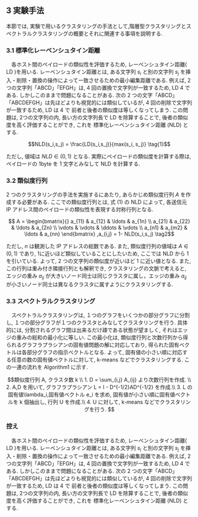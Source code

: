 ## 3 実験手法

本節では, 実験で用いるクラスタリングの手法として,階層型クラスタリングとスペクトラルクラスタリングの概要とそれに関連する事項を説明する.

### 3.1 標準化レーベンシュタイン距離
　各ホスト間のペイロードの類似性を評価するため, レーベンシュタイン距離( LD )を用いる. レーベンシュタイン距離とは, ある文字列 $`s_i`$ と別の文字列 $`s_j`$ を挿入・削除・置換の操作によって一致させるための最小編集距離である. 例えば, 2 つの文字列「ABCD」「EFGH」は, 4 回の置換で文字列が一致するため, LD 4 である. しかしこのままで問題になることがある. 次の 2 つの文字「ABCD」「ABCDEFGH」は先ほどよりも視覚的には類似しているが, 4 回の削除で文字列が一致するため, LD は 4 で 前者と後者の類似度は等しくなってしまう. この問題は, 2つの文字列の内, 長い方の文字列長で LD を除算することで, 後者の類似度を高く評価することができ, これを 標準化レーベンシュタイン距離 (NLD) とする. 

```math
NLD(s_i,s_j) = \frac{LD(s_i,s_j)}{max(s_i, s_j)} \tag{1}
```
ただし, 値域は $` NLD \in (0,1) `$ となる. 実際にペイロードの類似度を計算する際は, ペイロードの 1byte を 1 文字とみなして NLD を計算する. 

### 3.2 類似度行列
2 つのクラスタリングの手法を実施するにあたり, あらかじめ類似度行列 $`A`$ を作成する必要がある. ここでの類似度行列とは, 式 (1) の NLD によって, 各送信元 IP アドレス間のペイロードの類似性を表現する対称行列となる. 

```math

  A =
    \begin{bmatrix}{}
      a_{11} & a_{12} & \ldots & a_{1n} \\
      a_{21} & a_{22} & \ldots & a_{2n} \\
      \vdots & \vdots & \ddots & \vdots \\
      a_{n1} & a_{m2} & \ldots & a_{nn}
    \end{bmatrix}

,a_{i,j} = 1- NLD(s_i,s_j) \tag2
```

ただし, $`n`$ は観測した IP アドレスの総数である. また, 類似度行列の値域は $`A \in (0,1)`$ であり, 1に近いほど類似していることにしたいため, ここでは NLD から 1 を引いている. よって, 2 つの文字列の類似度が近いほど 1 に近い値となる. 
また, この行列は重み付き隣接行列とも解釈でき, クラスタリングの文脈で考えると, エッジの重み $`a_{ij}`$ が大きいノード同士は同じクラスタに属し，エッジの重み $`a_{ij}`$ が小さいノード同士は異なるクラスタに属すようにクラスタリングする.

### 3.3 スペクトラルクラスタリング

　スペクトラルクラスタリングは, １つのグラフをいくつかの部分グラフに分割し, １つの部分グラフが１つのクラスタとみなしてクラスタリングを行う. 具体的には, 分割されるグラフ間は出来るだけ疎である状態が望ましく, それはエッジの重みの総和の最小化に等しい. この最小化は, 類似度行列と次数行列から得られるグラフラプラシアンの固有値問題の解に対応しており, 得られた固有ベクトルは各部分グラフの指示ベクトルとなる. よって, 固有値の小さい順に対応する任意の数の固有値ベクトルに対して, k-means などでクラスタリングする. この一連の流れを Algorithm1 に示す. 

```math
類似度行列 A, クラスタ数 k \\
1. D = \sum_{i,j} A_{ij} より次数行列を作成. \\
2. A,D を用いて, グラフラプラシアン L = I - D^{-1/2}AD^{-1/2} を作成.\\
3. L の固有値\lambda_i,固有値ベクトル e_i を求め, 固有値が小さい順に固有値ベクトルを k 個抽出し, 行列 U を作成.\\
4. U に対して, k-means などでクラスタリングを行う. 

```






### 控え

　各ホスト間のペイロードの類似性を評価するため, レーベンシュタイン距離( LD )を用いる. レーベンシュタイン距離とは, ある文字列 $`s_i`$ と別の文字列 $`s_j`$ を挿入・削除・置換の操作によって一致させるための最小編集距離である. 例えば, 2 つの文字列「ABCD」「EFGH」は, 4 回の置換で文字列が一致するため, LD 4 である. しかしこのままで問題になることがある. 次の 2 つの文字「ABCD」「ABCDEFGH」は先ほどよりも視覚的には類似しているが, 4 回の削除で文字列が一致するため, LD は 4 で 前者と後者の類似度は等しくなってしまう. この問題は, 2つの文字列の内, 長い方の文字列長で LD を除算することで, 後者の類似度を高く評価することができ, これを 標準化レーベンシュタイン距離 (NLD) とする. 
